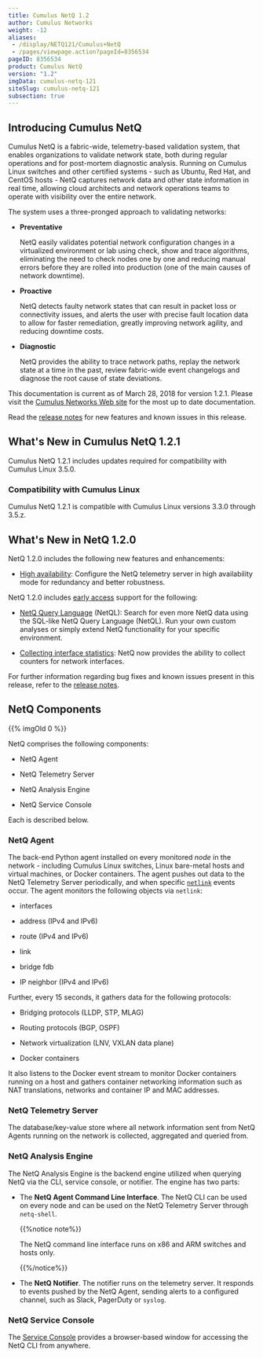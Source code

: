 ```yaml
---
title: Cumulus NetQ 1.2
author: Cumulus Networks
weight: -12
aliases:
 - /display/NETQ121/Cumulus+NetQ
 - /pages/viewpage.action?pageId=8356534
pageID: 8356534
product: Cumulus NetQ
version: "1.2"
imgData: cumulus-netq-121
siteSlug: cumulus-netq-121
subsection: true
---
```

## Introducing Cumulus NetQ</span>

Cumulus NetQ is a fabric-wide, telemetry-based validation system, that
enables organizations to validate network state, both during regular
operations and for post-mortem diagnostic analysis. Running on Cumulus
Linux switches and other certified systems - such as Ubuntu, Red Hat,
and CentOS hosts - NetQ captures network data and other state
information in real time, allowing cloud architects and network
operations teams to operate with visibility over the entire network.

The system uses a three-pronged approach to validating networks:

  - **Preventative**
    
    NetQ easily validates potential network configuration changes in a
    virtualized environment or lab using check, show and trace
    algorithms, eliminating the need to check nodes one by one and
    reducing manual errors before they are rolled into production (one
    of the main causes of network downtime).

  - **Proactive**
    
    NetQ detects faulty network states that can result in packet loss or
    connectivity issues, and alerts the user with precise fault location
    data to allow for faster remediation, greatly improving network
    agility, and reducing downtime costs.

  - **Diagnostic**
    
    NetQ provides the ability to trace network paths, replay the network
    state at a time in the past, review fabric-wide event changelogs and
    diagnose the root cause of state deviations.

This documentation is current as of March 28, 2018 for version 1.2.1.
Please visit the [Cumulus Networks Web
site](http://docs.cumulusnetworks.com) for the most up to date
documentation.

Read the [release
notes](https://support.cumulusnetworks.com/hc/en-us/articles/115015123487)
for new features and known issues in this release.

## What's New in Cumulus NetQ 1.2.1</span>

Cumulus NetQ 1.2.1 includes updates required for compatibility with
Cumulus Linux 3.5.0.

### Compatibility with Cumulus Linux</span>

Cumulus NetQ 1.2.1 is compatible with Cumulus Linux versions 3.3.0
through 3.5.z.

## What's New in NetQ 1.2.0</span>

NetQ 1.2.0 includes the following new features and enhancements:

  - [High
    availability](/cumulus-netq-121/Getting-Started-with-NetQ/Configuring-High-Availability-Mode):
    Configure the NetQ telemetry server in high availability mode for
    redundancy and better robustness.

NetQ 1.2.0 includes [early
access](https://support.cumulusnetworks.com/hc/en-us/articles/202933878-Early-Access-Features-Defined)
support for the following:

  - [NetQ Query
    Language](/cumulus-netq-121/Early-Access-Features/Querying-the-NetQ-Database)
    (NetQL): Search for even more NetQ data using the SQL-like NetQ
    Query Language (NetQL). Run your own custom analyses or simply
    extend NetQ functionality for your specific environment.

  - [Collecting interface
    statistics](/cumulus-netq-121/Early-Access-Features/Collecting-Interface-Statistics):
    NetQ now provides the ability to collect counters for network
    interfaces.

For further information regarding bug fixes and known issues present in
this release, refer to the [release
notes](https://support.cumulusnetworks.com/hc/en-us/articles/115015123487).

## NetQ Components</span>

{{% imgOld 0 %}}

NetQ comprises the following components:

  - NetQ Agent

  - NetQ Telemetry Server

  - NetQ Analysis Engine

  - NetQ Service Console

Each is described below.

### NetQ Agent</span>

The back-end Python agent installed on every monitored *node* in the
network - including Cumulus Linux switches, Linux bare-metal hosts and
virtual machines, or Docker containers. The agent pushes out data to the
NetQ Telemetry Server periodically, and when specific
[`netlink`](https://wiki.linuxfoundation.org/networking/netlink) events
occur. The agent monitors the following objects via `netlink`:

  - interfaces

  - address (IPv4 and IPv6)

  - route (IPv4 and IPv6)

  - link

  - bridge fdb

  - IP neighbor (IPv4 and IPv6)

Further, every 15 seconds, it gathers data for the following protocols:

  - Bridging protocols (LLDP, STP, MLAG)

  - Routing protocols (BGP, OSPF)

  - Network virtualization (LNV, VXLAN data plane)

  - Docker containers

It also listens to the Docker event stream to monitor Docker containers
running on a host and gathers container networking information such as
NAT translations, networks and container IP and MAC addresses.

### NetQ Telemetry Server</span>

The database/key-value store where all network information sent from
NetQ Agents running on the network is collected, aggregated and queried
from.

### NetQ Analysis Engine</span>

The NetQ Analysis Engine is the backend engine utilized when querying
NetQ via the CLI, service console, or notifier. The engine has two
parts:

  - The **NetQ Agent Command Line Interface**. The NetQ CLI can be used
    on every node and can be used on the NetQ Telemetry Server through
    `netq-shell`.
    
    {{%notice note%}}
    
    The NetQ command line interface runs on x86 and ARM switches and
    hosts only.
    
    {{%/notice%}}

  - The **NetQ Notifier**. The notifier runs on the telemetry server. It
    responds to events pushed by the NetQ Agent, sending alerts to a
    configured channel, such as Slack, PagerDuty or `syslog`.

### NetQ Service Console</span>

The [Service Console](/cumulus-netq-121/NetQ-Service-Console)
provides a browser-based window for accessing the NetQ CLI from
anywhere.

